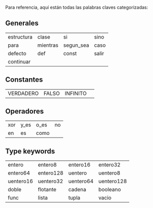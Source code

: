 Para referencia, aquí están todas las palabras claves categorizadas:

## Generales

|   |   |   |   | 
|---|---|---|---|
| estructura | clase | si | sino | 
| para | mientras | segun_sea | caso |
| defecto | def | const | salir |
| continuar |

## Constantes

|   |   |   |   | 
|-----------|-------|----------|---|
| VERDADERO | FALSO | INFINITO |

## Operadores

|   |   |   |   |
|---|---|---|---|
| xor | y_es | o_es | no |
| en  | es   | como |

## Type keywords

|   |   |   |   | 
|---|---|---|---|
| entero | entero8 | entero16 | entero32 |
| entero64 | entero128 | uentero | uentero8 |
| uentero16 | uentero32 | uentero64 | uentero128 |
| doble | flotante | cadena | booleano |
| func | lista | tupla | vacio |
